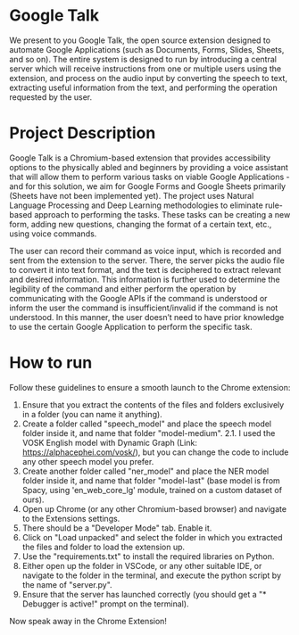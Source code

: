 # Google Talk

We present to you Google Talk, the open source extension designed to automate Google Applications (such as Documents, Forms, Slides, Sheets, and so on). The entire system is designed to run by introducing a central server which will receive instructions from one or multiple users using the extension, and process on the audio input by converting the speech to text, extracting useful information from the text, and performing the operation requested by the user.

# Project Description

Google Talk is a Chromium-based extension that provides accessibility options to the physically abled and beginners by providing a voice assistant that will allow them to perform various tasks on viable Google Applications - and for this solution, we aim for Google Forms and Google Sheets primarily (Sheets have not been implemented yet). The project uses Natural Language Processing and Deep Learning methodologies to eliminate rule-based approach to performing the tasks. These tasks can be creating a new form, adding new questions, changing the format of a certain text, etc., using voice commands.

The user can record their command as voice input, which is recorded and sent from the extension to the server. There, the server picks the audio file to convert it into text format, and the text is deciphered to extract relevant and desired information. This information is further used to determine the legibility of the command and either perform the operation by communicating with the Google APIs if the command is understood or inform the user the command is insufficient/invalid if the command is not understood. In this manner, the user doesn’t need to have prior knowledge to use the certain Google Application to perform the specific task.

# How to run

Follow these guidelines to ensure a smooth launch to the Chrome extension:
1. Ensure that you extract the contents of the files and folders exclusively in a folder (you can name it anything).
2. Create a folder called "speech_model" and place the speech model folder inside it, and name that folder "model-medium".
    2.1. I used the VOSK English model with Dynamic Graph (Link: https://alphacephei.com/vosk/), but you can change the code to include any other speech model you prefer.
3. Create another folder called "ner_model" and place the NER model folder inside it, and name that folder "model-last" (base model is from Spacy, using 'en_web_core_lg' module, trained on a custom dataset of ours).
4. Open up Chrome (or any other Chromium-based browser) and navigate to the Extensions settings.
5. There should be a "Developer Mode" tab. Enable it.
6. Click on "Load unpacked" and select the folder in which you extracted the files and folder to load the extension up.
7. Use the "requirements.txt" to install the required libraries on Python.
8. Either open up the folder in VSCode, or any other suitable IDE, or navigate to the folder in the terminal, and execute the python script by the name of "server.py".
9. Ensure that the server has launched correctly (you should get a "* Debugger is active!" prompt on the terminal).

Now speak away in the Chrome Extension!
